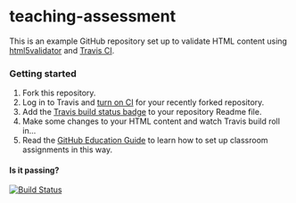 teaching-assessment
===================

This is an example GitHub repository set up to validate HTML content using [html5validator](https://pypi.python.org/pypi/html5validator) and [Travis CI](https://travis-ci.org/).

### Getting started

1. Fork this repository.
2. Log in to Travis and [turn on CI](http://docs.travis-ci.com/user/getting-started/#Step-two%3A-Activate-GitHub-Webhook) for your recently forked repository.
3. Add the [Travis build status badge](http://docs.travis-ci.com/user/status-images/) to your repository Readme file.
4. Make some changes to your HTML content and watch Travis build roll in...
5. Read the [GitHub Education Guide](https://education.github.com/guide) to learn how to set up classroom assignments in this way.

#### Is it passing?
[![Build Status](https://travis-ci.org/marijnkoolen/teaching-assessment.svg?branch=master)](https://travis-ci.org/marijnkoolen/teaching-assessment.svg?branch=master)

